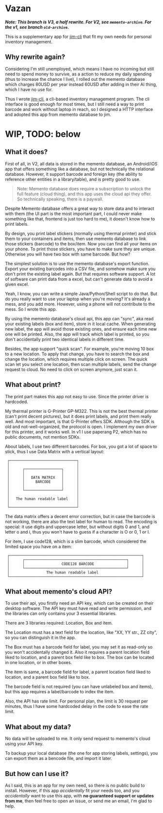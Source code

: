 # Vazan

**_Note: This branch is V3, a half rewrite.
For V2, see `memento-archive`.
For the v1, see branch `old-archive`._**

This is a supplementary app for [jim-cli](https://github.com/hurui200320/jim-cli) that fit my own needs
for personal inventory management.

## Why rewrite again?

Considering I'm still unemployed, which means I have no incoming but still need to spend money to survive,
as a action to reduce my daily spending (thus to increase the chance I live), I rolled out the memento
database which charges 80USD per year instead 60USD after adding in their AI thing, which I have no use for.

Thus I wrote [jim-cli](https://github.com/hurui200320/jim-cli), a cli-based inventory management program.
The cli interface is good enough for most times, but I still need a way to print barcode and work without
laptop in reach, so I designed a HTTP interface and adopted this app from memento database to jim.

# WIP, TODO: below

## What it does?

First of all, in V2, all data is stored in the memento database, an Android/iOS app that offers
something like a database, but not technically the relational database. However, it support barcode
and foreign key (the ability to reference other entities in a library/table), and is pretty good to
use.

> Note: Memento database does require a subscription to unlock the full feature (cloud thing), and
> this app uses the cloud api they offer. So technically speaking, there is a paywall.

Despite Memento database offers a great way to store data and to interact with them (the UI part is
the most important part, I could never make something like that, frontend is just too hard to me),
it doesn't know how to print labels.

By design, you print label stickers (normally using thermal printer) and stick them to your containers
and items, then use memento database to link those stickers (barcode) to the box/item. Now you can
find all your items on your phone. To print those stickers, you have to make sure they are unique.
Otherwise you will have two box with same barcode. But how?

The simplest solution is to use the memento database's export function. Export your existing barcodes
into a CSV file, and somehow make sure you don't print the existing label again. But that requires
software support. A lot of software can print data from a excel, but can't generate data to avoid a
given excel.

Yeah, I know, you can write a simple Java/Python/Shell script to do that. But do you really want to
use your laptop when you're moving? It's already a mess, and you add more. However, using a phone will
not contribute to the mess. So I wrote this app.

By using the memento database's cloud api, this app can "sync", aka read your existing labels (box
and item), store in it local cache. When generating new label, the app will avoid those existing ones,
and ensure each time new one will be printed. Also, the app will track which label is printed, so you
don't accidentally print two identical labels in different time.

Besides, the app support "quick scan". For example, you're moving 10 box to a new location. To apply
that change, you have to search the box and change the location, which requires multiple click on screen.
The quick scan let you select one location, then scan multiple labels, send the change request to cloud.
No need to click on screen anymore, just scan it.

## What about print?

The print part makes this app not easy to use. Since the printer driver is hardcoded.

My thermal printer is G-Printer GP-M322. This is not the best thermal printer (can't print decent 
pictures), but it does print labels, and print them really well. And most important, is that G-Printer
offers SDK. Although the SDK is old and not-well-organized, the protocol is open. I implement my
own driver for this printer, and it works well. In v1 I use paperang P2, which has no public documents,
not mention SDKs.

About labels, I use two different barcodes. For box, you got a lot of space to stick, thus I use 
Data Matrix with a vertical layout:

```
 ┌───────────────────────────────┐
 │                               │
 │      ┌─────────────────┐      │
 │      │                 │      │
 │      │   DATA MATRIX   │      │
 │      │     BARCODE     │      │
 │      │                 │      │
 │      └─────────────────┘      │
 │                               │
 │   The human readable label    │
 │                               │
 └───────────────────────────────┘
```

The data matrix offers a decent error correction, but in case the barcode is not working, there are
also the text label for human to read. The encoding is special: it use digits and uppercase letter,
but without digits 0 and 1, and letter o and i, thus you won't have to guess if a character is O or 0,
1 or I.

For item, I use code128, which is a slim barcode, which considered the limited space you have on a item:

```
 ┌─────────────────────────────────────────────────────────────┐
 │      ┌───────────────────────────────────────────────┐      │
 │      │                 CODE128 BARCODE               │      │
 │      └───────────────────────────────────────────────┘      │
 │                 The human readable label                    │
 └─────────────────────────────────────────────────────────────┘
```

## What about memento's cloud API?

To use their api, you firstly need an API key, which can be created on their desktop software.
The API key must have read and write permission, and the libraries can only contains your 3 essential
libraries.

There are 3 libraries required: Location, Box and item.

The Location must has a text field for the location, like "XX, YY str., ZZ city", so you can distinguish
it in the app.

The Box must has a barcode field for label, you may set it as read-only so you won't accidentally changed it.
Also it requires a parent location field liked to location, and a parent box field like to box. The box
can be located in one location, or in other boxes.

The item is same, a barcode field for label, a parent location field liked to location, and a parent
box field like to box.

The barcode field is not required (you can have unlabeled box and items), but this app requires a
label/barcode to index the item.

Also, the API has rate limit. For personal plan, the limit is 30 request per minutes, thus I have some
hardcoded delay in the code to ease the rate limit.

## What about my data?

No data will be uploaded to me. It only send request to memento's cloud using your API key.

To backup your local database (the one for app storing labels, settings), you can export them
as a bencode file, and import it later.

## But how can I use it?

As I said, this is an app for my own need, so there is no public build to install. However, if this
app _accidentally_ fit your needs too, and you _accidentally_ want to use this app, with **no guaranteed
support or updates from me**, then feel free to open an issue, or send me an email, I'm glad to help.
